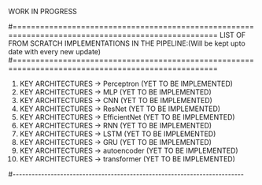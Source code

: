 WORK IN PROGRESS

#===================================================================================================
LIST OF FROM SCRATCH IMPLEMENTATIONS IN THE PIPELINE:(Will be kept upto date with every new update)
#===================================================================================================


1) KEY ARCHITECTURES        -> Perceptron       (YET TO BE IMPLEMENTED)
2) KEY ARCHITECTURES        -> MLP              (YET TO BE IMPLEMENTED)
3) KEY ARCHITECTURES        -> CNN              (YET TO BE IMPLEMENTED)
4) KEY ARCHITECTURES        -> ResNet           (YET TO BE IMPLEMENTED)
5) KEY ARCHITECTURES        -> EfficientNet     (YET TO BE IMPLEMENTED)
6) KEY ARCHITECTURES        -> RNN              (YET TO BE IMPLEMENTED)
7) KEY ARCHITECTURES        -> LSTM             (YET TO BE IMPLEMENTED)
8) KEY ARCHITECTURES        -> GRU              (YET TO BE IMPLEMENTED)
9) KEY ARCHITECTURES        -> autoencoder      (YET TO BE IMPLEMENTED)
10) KEY ARCHITECTURES       -> transformer      (YET TO BE IMPLEMENTED)


#-------------------------------------------------------------------------

